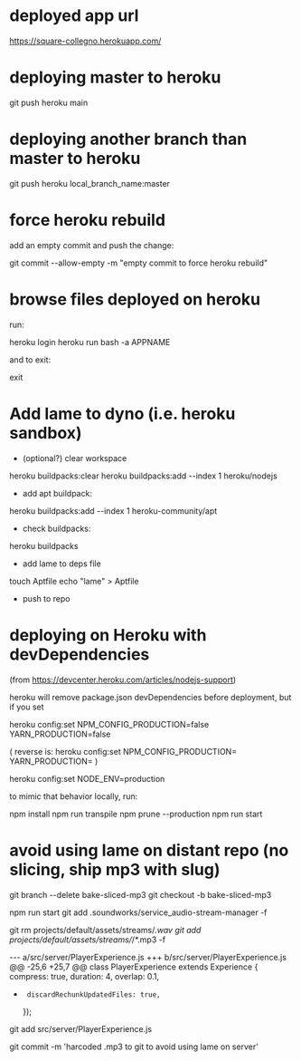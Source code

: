 # deployed app url

https://square-collegno.herokuapp.com/


# deploying master to heroku

git push heroku main


# deploying another branch than master to heroku

git push heroku local_branch_name:master


# force heroku rebuild

add an empty commit and push the change:

git commit --allow-empty -m "empty commit to force heroku rebuild"

# browse files deployed on heroku

run:

heroku login
heroku run bash -a APPNAME

and to exit:

exit


# Add lame to dyno (i.e. heroku sandbox)

- (optional?) clear workspace

heroku buildpacks:clear
heroku buildpacks:add --index 1 heroku/nodejs

- add apt buildpack:

heroku buildpacks:add --index 1 heroku-community/apt

- check buildpacks:

heroku buildpacks

- add lame to deps file

touch Aptfile
echo "lame" > Aptfile

- push to repo


# deploying on Heroku with devDependencies

(from https://devcenter.heroku.com/articles/nodejs-support)

heroku will remove package.json devDependencies before deployment, but if you set

heroku config:set NPM_CONFIG_PRODUCTION=false YARN_PRODUCTION=false

(
reverse is:
heroku config:set NPM_CONFIG_PRODUCTION= YARN_PRODUCTION=
)

heroku config:set NODE_ENV=production

to mimic that behavior locally, run:

npm install
npm run transpile
npm prune --production
npm run start


# avoid using lame on distant repo (no slicing, ship mp3 with slug)

git branch --delete bake-sliced-mp3
git checkout -b bake-sliced-mp3

npm run start
git add .soundworks/service_audio-stream-manager -f

git rm projects/default/assets/streams/*.wav
git add projects/default/assets/streams/*/*.mp3 -f

--- a/src/server/PlayerExperience.js
+++ b/src/server/PlayerExperience.js
@@ -25,6 +25,7 @@ class PlayerExperience extends Experience {
       compress: true,
       duration: 4,
       overlap: 0.1,
+      discardRechunkUpdatedFiles: true,
     });

git add src/server/PlayerExperience.js

git commit -m 'harcoded .mp3 to git to avoid using lame on server'